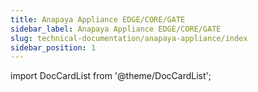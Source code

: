 ```yaml
---
title: Anapaya Appliance EDGE/CORE/GATE
sidebar_label: Anapaya Appliance EDGE/CORE/GATE
slug: technical-documentation/anapaya-appliance/index
sidebar_position: 1
---
```

import DocCardList from '@theme/DocCardList';

<DocCardList />
